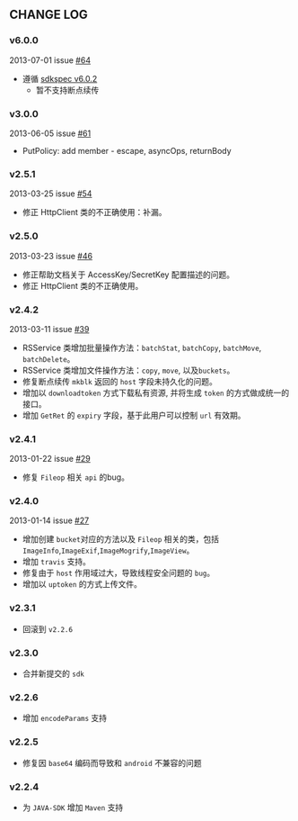 ## CHANGE LOG

### v6.0.0

2013-07-01 issue [#64](https://github.com/qiniu/java-sdk/pull/64)

- 遵循 [sdkspec v6.0.2](https://github.com/qiniu/sdkspec/tree/v6.0.2)
    - 暂不支持断点续传


### v3.0.0

2013-06-05 issue [#61](https://github.com/qiniu/java-sdk/pull/61)

- PutPolicy: add member - escape, asyncOps, returnBody


### v2.5.1

2013-03-25 issue [#54](https://github.com/qiniu/java-sdk/pull/54)

- 修正 HttpClient 类的不正确使用：补漏。


### v2.5.0

2013-03-23 issue [#46](https://github.com/qiniu/java-sdk/pull/46)

- 修正帮助文档关于 AccessKey/SecretKey 配置描述的问题。
- 修正 HttpClient 类的不正确使用。


### v2.4.2

2013-03-11 issue [#39](https://github.com/qiniu/java-sdk/pull/39)

- RSService 类增加批量操作方法：`batchStat`, `batchCopy`, `batchMove`, `batchDelete`。
- RSService 类增加文件操作方法：`copy`, `move`, 以及`buckets`。
- 修复断点续传 `mkblk` 返回的 `host` 字段未持久化的问题。
- 增加以 `downloadtoken` 方式下载私有资源, 并将生成 `token` 的方式做成统一的接口。
- 增加 `GetRet` 的 `expiry` 字段，基于此用户可以控制 `url` 有效期。


### v2.4.1

2013-01-22 issue [#29](https://github.com/qiniu/java-sdk/pull/29)

- 修复 `Fileop` 相关 `api` 的bug。


### v2.4.0

2013-01-14 issue [#27](https://github.com/qiniu/java-sdk/pull/27)

- 增加创建 `bucket`对应的方法以及 `Fileop` 相关的类，包括 `ImageInfo`,`ImageExif`,`ImageMogrify`,`ImageView`。
- 增加 `travis` 支持。
- 修复由于 `host` 作用域过大，导致线程安全问题的 `bug`。
- 增加以 `uptoken` 的方式上传文件。


### v2.3.1

- 回滚到 `v2.2.6`

### v2.3.0

- 合并新提交的 `sdk`

### v2.2.6

- 增加 `encodeParams` 支持

### v2.2.5

- 修复因 `base64` 编码而导致和 `android` 不兼容的问题

### v2.2.4

- 为 `JAVA-SDK` 增加 `Maven` 支持
